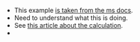
- This example [is taken from the ms docs](https://learn.microsoft.com/en-us/dotnet/api/system.threading.barrier). 
- Need to understand what this is doing.
- See [this article about the calculation](https://www.mathsisfun.com/data/standard-deviation.html).
- 